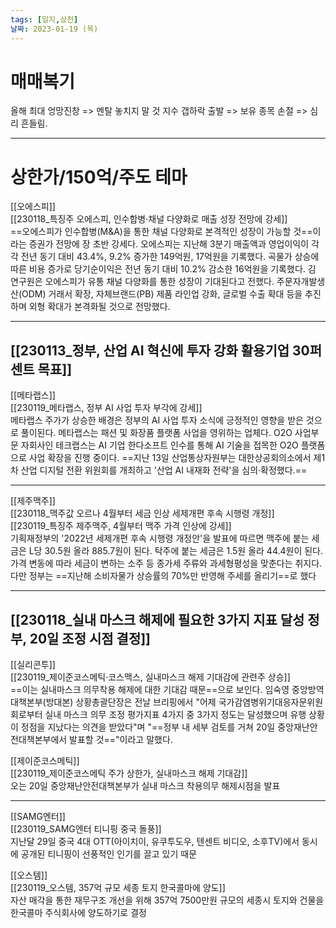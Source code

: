 ```yaml
---
tags: [일지,상천]
날짜: 2023-01-19 (목)
---
```


# 매매복기

올해 최대 엉망진창 => 멘탈 놓치지 말 것
지수 갭하락 출발 => 보유 종목 손절 => 심리 흔들림.    

___

# 상한가/150억/주도 테마

[[오에스피]]    
[[230118_특징주 오에스피, 인수합병·채널 다양화로 매출 성장 전망에 강세]]   
==오에스피가 인수합병(M&A)을 통한 채널 다양화로 본격적인 성장이 가능할 것==이라는 증권가 전망에 장 초반 강세다.  오에스피는 지난해 3분기 매출액과 영업이익이 각각 전년 동기 대비 43.4%, 9.2% 증가한 149억원, 17억원을 기록했다. 곡물가 상승에 따른 비용 증가로 당기순이익은 전년 동기 대비 10.2% 감소한 16억원을 기록했다.
김 연구원은 오에스피가 유통 채널 다양화를 통한 성장이 기대된다고 전했다. 주문자개발생산(ODM) 거래서 확장, 자체브랜드(PB) 제품 라인업 강화, 글로벌 수출 확대 등을 추진하며 외형 확대가 본격화될 것으로 전망했다.

____

## [[230113_정부, 산업 AI 혁신에 투자 강화 활용기업 30퍼센트 목표]]
[[메타랩스]]   
[[230119_메타랩스, 정부 AI 사업 투자 부각에 강세]]   
메타랩스 주가가 상승한 배경은 정부의 AI 사업 투자 소식에 긍정적인 영향을 받은 것으로 풀이된다. 메타랩스는 패션 및 화장품 플랫폼 사업을 영위하는 업체다. O2O 사업부문 자회사인 테크랩스는 AI 기업 한다소프트 인수를 통해 AI 기술을 접목한 O2O 플랫폼으로 사업 확장을 진행 중이다.
==지난 13일 산업통상자원부는 대한상공회의소에서 제1차 산업 디지털 전환 위원회를 개최하고 '산업 AI 내재화 전략'을 심의·확정했다.==

___

[[제주맥주]]   
[[230118_맥주값 오르나 4월부터 세금 인상 세제개편 후속 시행령 개정]]   
[[230119_특징주 제주맥주, 4월부터 맥주 가격 인상에 강세]]   
기획재정부의 '2022년 세제개편 후속 시행령 개정안'을 발표에 따르면 맥주에 붙는 세금은 L당 30.5원 올라 885.7원이 된다. 탁주에 붙는 세금은 1.5원 올라 44.4원이 된다.
가격 변동에 따라 세금이 변하는 소주 등 종가세 주류와 과세형평성을 맞춘다는 취지다. 다만 정부는 ==지난해 소비자물가 상승률의 70%만 반영해 주세를 올리기==로 했다

___

## [[230118_실내 마스크 해제에 필요한 3가지 지표 달성 정부, 20일 조정 시점 결정]]
[[실리콘투]]   
[[230119_제이준코스메틱·코스맥스, 실내마스크 해제 기대감에 관련주 상승]]   
==이는 실내마스크 의무착용 해제에 대한 기대감 때문==으로 보인다.
임숙영 중앙방역대책본부(방대본) 상황총괄단장은 전날 브리핑에서 "어제 국가감염병위기대응자문위원회로부터 실내 마스크 의무 조정 평가지표 4가지 중 3가지 정도는 달성했으며 유행 상황이 정점을 지났다는 의견을 받았다"며 "==정부 내 세부 검토를 거쳐 20일 중앙재난안전대책본부에서 발표할 것=="이라고 말했다.

[[제이준코스메틱]]   
[[230119_제이준코스메틱 주가 상한가, 실내마스크 해제 기대감]]   
오는 20일 중앙재난안전대책본부가 실내 마스크 착용의무 해제시점을 발표

___

[[SAMG엔터]]   
[[230119_SAMG엔터 티니핑 중국 돌풍]]   
지난달 29일 중국 4대 OTT(아이치이, 유쿠투도우, 텐센트 비디오, 소후TV)에서 동시에 공개된 티니핑이 선풍적인 인기를 끌고 있기 때문


[[오스템]]   
[[230119_오스템, 357억 규모 세종 토지 한국콜마에 양도]]   
자산 매각을 통한 재무구조 개선을 위해 357억 7500만원 규모의 세종시 토지와 건물을 한국콜마 주식회사에 양도하기로 결정

